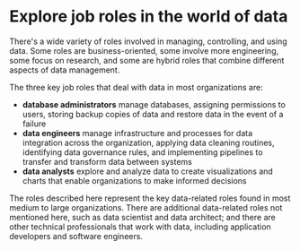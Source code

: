 # Explore job roles in the world of data

There's a wide variety of roles involved in managing, controlling, and using data. Some roles are business-oriented, some involve more engineering, some focus on research, and some are hybrid roles that combine different aspects of data management. 

The three key job roles that deal with data in most organizations are:
- **database administrators** manage databases, assigning permissions to users, storing backup copies of data and restore data in the event of a failure
- **data engineers** manage infrastructure and processes for data integration across the organization, applying data cleaning routines, identifying data governance rules, and implementing pipelines to transfer and transform data between systems
- **data analysts** explore and analyze data to create visualizations and charts that enable organizations to make informed decisions

The roles described here represent the key data-related roles found in most medium to large organizations. There are additional data-related roles not mentioned here, such as data scientist and data architect; and there are other technical professionals that work with data, including application developers and software engineers.